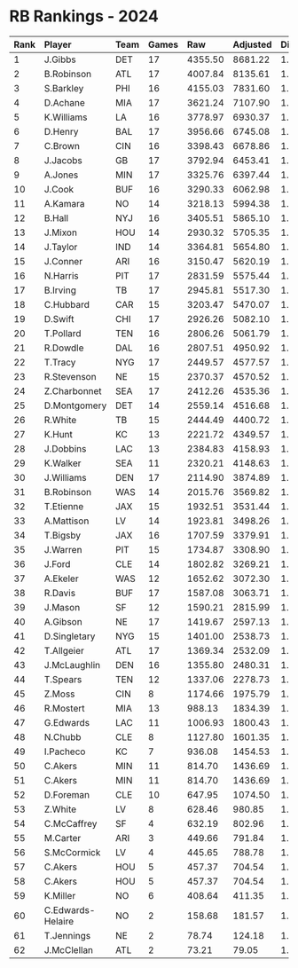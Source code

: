 # RB Rankings - 2024

| Rank | Player            | Team | Games | Raw     | Adjusted | Difficulty | Avg/Game | Typical | Consistency | Trend    |
| :----| :-----------------| :----| :-----| :-------| :--------| :----------| :--------| :-------| :-----------| :--------|
| 1    | J.Gibbs           | DET  | 17    | 4355.50 | 8681.22  | 1.024      | 510.66   | 465.74  | 7/4/6       | +84.1%   |
| 2    | B.Robinson        | ATL  | 17    | 4007.84 | 8135.61  | 1.023      | 478.57   | 485.66  | 8/1/8       | +61.4%   |
| 3    | S.Barkley         | PHI  | 16    | 4155.03 | 7831.60  | 1.029      | 489.47   | 504.35  | 8/1/7       | +119.7%  |
| 4    | D.Achane          | MIA  | 17    | 3621.24 | 7107.90  | 1.032      | 418.11   | 407.23  | 7/3/7       | +118.6%  |
| 5    | K.Williams        | LA   | 16    | 3778.97 | 6930.37  | 1.026      | 433.15   | 415.57  | 7/1/8       | +58.1%   |
| 6    | D.Henry           | BAL  | 17    | 3956.66 | 6745.08  | 1.036      | 396.77   | 411.52  | 9/1/7       | +71.5%   |
| 7    | C.Brown           | CIN  | 16    | 3398.43 | 6678.86  | 1.040      | 417.43   | 441.29  | 7/2/7       | +114.6%  |
| 8    | J.Jacobs          | GB   | 17    | 3792.94 | 6453.41  | 1.030      | 379.61   | 373.62  | 9/1/7       | +113.4%  |
| 9    | A.Jones           | MIN  | 17    | 3325.76 | 6397.44  | 1.034      | 376.32   | 369.73  | 8/3/6       | +58.6%   |
| 10   | J.Cook            | BUF  | 16    | 3290.33 | 6062.98  | 1.027      | 378.94   | 399.59  | 9/1/6       | +88.8%   |
| 11   | A.Kamara          | NO   | 14    | 3218.13 | 5994.38  | 1.041      | 428.17   | 394.04  | 7/0/7       | INACTIVE |
| 12   | B.Hall            | NYJ  | 16    | 3405.51 | 5865.10  | 1.020      | 366.57   | 371.99  | 9/1/6       | +134.4%  |
| 13   | J.Mixon           | HOU  | 14    | 2930.32 | 5705.35  | 1.046      | 407.52   | 406.17  | 6/0/8       | +91.8%   |
| 14   | J.Taylor          | IND  | 14    | 3364.81 | 5654.80  | 1.035      | 403.91   | 410.30  | 7/1/6       | +97.6%   |
| 15   | J.Conner          | ARI  | 16    | 3150.47 | 5620.19  | 1.023      | 351.26   | 343.15  | 5/2/9       | +99.8%   |
| 16   | N.Harris          | PIT  | 17    | 2831.59 | 5575.44  | 1.043      | 327.97   | 338.39  | 10/1/6      | +82.9%   |
| 17   | B.Irving          | TB   | 17    | 2945.81 | 5517.30  | 1.021      | 324.55   | 330.99  | 7/2/8       | +100.4%  |
| 18   | C.Hubbard         | CAR  | 15    | 3203.47 | 5470.07  | 1.030      | 364.67   | 331.73  | 6/1/8       | +135.3%  |
| 19   | D.Swift           | CHI  | 17    | 2926.26 | 5082.10  | 1.024      | 298.95   | 284.98  | 6/2/9       | +86.5%   |
| 20   | T.Pollard         | TEN  | 16    | 2806.26 | 5061.79  | 1.034      | 316.36   | 313.25  | 8/0/8       | +118.2%  |
| 21   | R.Dowdle          | DAL  | 16    | 2807.51 | 4950.92  | 1.019      | 309.43   | 337.50  | 10/1/5      | +86.7%   |
| 22   | T.Tracy           | NYG  | 17    | 2449.57 | 4577.57  | 1.021      | 269.27   | 238.45  | 8/0/9       | +199.3%  |
| 23   | R.Stevenson       | NE   | 15    | 2370.37 | 4570.52  | 1.038      | 304.70   | 296.91  | 7/0/8       | +212.6%  |
| 24   | Z.Charbonnet      | SEA  | 17    | 2412.26 | 4535.36  | 1.010      | 266.79   | 200.96  | 8/0/9       | +268.8%  |
| 25   | D.Montgomery      | DET  | 14    | 2559.14 | 4516.68  | 1.026      | 322.62   | 313.48  | 5/2/7       | INACTIVE |
| 26   | R.White           | TB   | 15    | 2444.49 | 4400.72  | 1.027      | 293.38   | 274.04  | 8/0/7       | +111.9%  |
| 27   | K.Hunt            | KC   | 13    | 2221.72 | 4349.57  | 1.032      | 334.58   | 341.56  | 6/1/6       | +151.1%  |
| 28   | J.Dobbins         | LAC  | 13    | 2384.83 | 4158.93  | 1.029      | 319.92   | 310.04  | 5/1/7       | +45.4%   |
| 29   | K.Walker          | SEA  | 11    | 2320.21 | 4148.63  | 1.010      | 377.15   | 367.37  | 5/3/3       | +64.4%   |
| 30   | J.Williams        | DEN  | 17    | 2114.90 | 3874.89  | 1.028      | 227.93   | 238.73  | 9/1/7       | +159.9%  |
| 31   | B.Robinson        | WAS  | 14    | 2015.76 | 3569.82  | 1.003      | 254.99   | 270.26  | 7/1/6       | +83.0%   |
| 32   | T.Etienne         | JAX  | 15    | 1932.51 | 3531.44  | 1.036      | 235.43   | 233.50  | 4/2/9       | +73.2%   |
| 33   | A.Mattison        | LV   | 14    | 1923.81 | 3498.26  | 1.017      | 249.88   | 237.63  | 6/1/7       | +101.5%  |
| 34   | T.Bigsby          | JAX  | 16    | 1707.59 | 3379.91  | 1.035      | 211.24   | 220.80  | 9/0/7       | +310.3%  |
| 35   | J.Warren          | PIT  | 15    | 1734.87 | 3308.90  | 1.035      | 220.59   | 219.47  | 7/1/7       | +142.3%  |
| 36   | J.Ford            | CLE  | 14    | 1802.82 | 3269.21  | 1.014      | 233.52   | 250.80  | 8/2/4       | +166.9%  |
| 37   | A.Ekeler          | WAS  | 12    | 1652.62 | 3072.30  | 1.026      | 256.02   | 292.79  | 8/0/4       | +139.4%  |
| 38   | R.Davis           | BUF  | 17    | 1587.08 | 3063.71  | 1.045      | 180.22   | 166.22  | 10/0/7      | +389.9%  |
| 39   | J.Mason           | SF   | 12    | 1590.21 | 2815.99  | 1.029      | 234.67   | 210.48  | 5/1/6       | INACTIVE |
| 40   | A.Gibson          | NE   | 17    | 1419.67 | 2597.13  | 1.024      | 152.77   | 140.74  | 7/2/8       | +166.3%  |
| 41   | D.Singletary      | NYG  | 15    | 1401.00 | 2538.73  | 1.016      | 169.25   | 188.06  | 11/0/4      | +256.1%  |
| 42   | T.Allgeier        | ATL  | 17    | 1369.34 | 2532.09  | 1.021      | 148.95   | 137.65  | 10/2/5      | +140.8%  |
| 43   | J.McLaughlin      | DEN  | 16    | 1355.80 | 2480.31  | 1.025      | 155.02   | 167.57  | 9/1/6       | +148.3%  |
| 44   | T.Spears          | TEN  | 12    | 1337.06 | 2278.73  | 1.014      | 189.89   | 210.53  | 7/1/4       | +228.0%  |
| 45   | Z.Moss            | CIN  | 8     | 1174.66 | 1975.79  | 1.047      | 246.97   | 267.35  | 4/1/3       | INACTIVE |
| 46   | R.Mostert         | MIA  | 13    | 988.13  | 1834.39  | 1.026      | 141.11   | 143.73  | 8/1/4       | +254.6%  |
| 47   | G.Edwards         | LAC  | 11    | 1006.93 | 1800.43  | 1.033      | 163.68   | 162.99  | 7/1/3       | +196.4%  |
| 48   | N.Chubb           | CLE  | 8     | 1127.80 | 1601.35  | 1.033      | 200.17   | 190.83  | 5/0/3       | INACTIVE |
| 49   | I.Pacheco         | KC   | 7     | 936.08  | 1454.53  | 1.018      | 207.79   | 257.59  | 5/0/2       | +184.4%  |
| 50   | C.Akers           | MIN  | 11    | 814.70  | 1436.69  | 1.036      | 130.61   | 135.67  | 7/2/7       | +209.5%  |
| 51   | C.Akers           | MIN  | 11    | 814.70  | 1436.69  | 1.036      | 130.61   | 135.67  | 7/2/7       | +209.5%  |
| 52   | D.Foreman         | CLE  | 10    | 647.95  | 1074.50  | 1.038      | 107.45   | 94.22   | 4/0/6       | +275.6%  |
| 53   | Z.White           | LV   | 8     | 628.46  | 980.85   | 1.039      | 122.61   | 155.65  | 5/0/3       | INACTIVE |
| 54   | C.McCaffrey       | SF   | 4     | 632.19  | 802.96   | 1.022      | 200.74   | 210.49  | 2/0/2       | INACTIVE |
| 55   | M.Carter          | ARI  | 3     | 449.66  | 791.84   | 1.010      | 263.95   | 263.95  | 2/0/1       | N/A      |
| 56   | S.McCormick       | LV   | 4     | 445.65  | 788.78   | 1.038      | 197.20   | 203.07  | 2/0/2       | INACTIVE |
| 57   | C.Akers           | HOU  | 5     | 457.37  | 704.54   | 1.036      | 140.91   | 135.67  | 7/2/7       | +209.5%  |
| 58   | C.Akers           | HOU  | 5     | 457.37  | 704.54   | 1.036      | 140.91   | 135.67  | 7/2/7       | +209.5%  |
| 59   | K.Miller          | NO   | 6     | 408.64  | 411.35   | 1.027      | 68.56    | 61.77   | 2/0/4       | +88.9%   |
| 60   | C.Edwards-Helaire | NO   | 2     | 158.68  | 181.57   | 1.050      | 90.79    | 90.79   | 1/0/1       | N/A      |
| 61   | T.Jennings        | NE   | 2     | 78.74   | 124.18   | 1.000      | 62.09    | 62.09   | 1/0/1       | N/A      |
| 62   | J.McClellan       | ATL  | 2     | 73.21   | 79.05    | 1.031      | 39.53    | 39.53   | 1/0/1       | INACTIVE |

